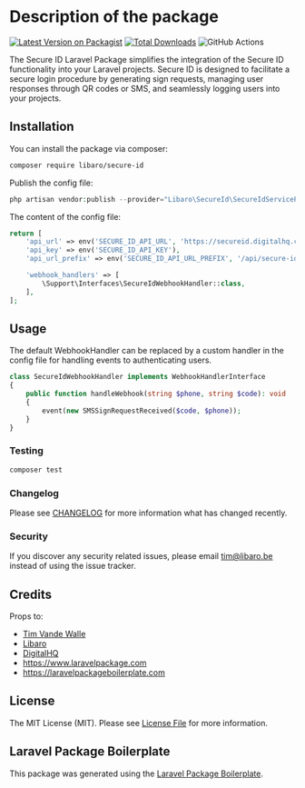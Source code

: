 # Description of the package

[![Latest Version on Packagist](https://img.shields.io/packagist/v/libaro/secure-id.svg?style=flat-square)](https://packagist.org/packages/libaro/secure-id)
[![Total Downloads](https://img.shields.io/packagist/dt/libaro/secure-id.svg?style=flat-square)](https://packagist.org/packages/libaro/secure-id)
![GitHub Actions](https://github.com/libaro/secure-id/actions/workflows/main.yml/badge.svg)

The Secure ID Laravel Package simplifies the integration of the Secure ID functionality into your Laravel projects. Secure ID is designed to facilitate a secure login procedure by generating sign requests, managing user responses through QR codes or SMS, and seamlessly logging users into your projects.

## Installation

You can install the package via composer:

```bash
composer require libaro/secure-id
```

Publish the config file: 
```php
php artisan vendor:publish --provider="Libaro\SecureId\SecureIdServiceProvider" --tag="config"
```
The content of the config file:
```php
return [
    'api_url' => env('SECURE_ID_API_URL', 'https://secureid.digitalhq.com/api/generate'),
    'api_key' => env('SECURE_ID_API_KEY'),
    'api_url_prefix' => env('SECURE_ID_API_URL_PREFIX', '/api/secure-id'),

    'webhook_handlers' => [
        \Support\Interfaces\SecureIdWebhookHandler::class,
    ],
];
```

## Usage

The default WebhookHandler can be replaced by a custom handler in the config file for handling events to authenticating users.
```php
class SecureIdWebhookHandler implements WebhookHandlerInterface
{
	public function handleWebhook(string $phone, string $code): void
	{
		event(new SMSSignRequestReceived($code, $phone));
	}
}
```

### Testing

```bash
composer test
```

### Changelog

Please see [CHANGELOG](CHANGELOG.md) for more information what has changed recently.


### Security

If you discover any security related issues, please email tim@libaro.be instead of using the issue tracker.

## Credits
Props to:
-   [Tim Vande Walle](https://github.com/libaro-io)
-   [Libaro](https://github.com/libaro-io)
-   [DigitalHQ](https://digitalhq.com)
- https://www.laravelpackage.com
- https://laravelpackageboilerplate.com

## License

The MIT License (MIT). Please see [License File](LICENSE.md) for more information.

## Laravel Package Boilerplate

This package was generated using the [Laravel Package Boilerplate](https://laravelpackageboilerplate.com).
